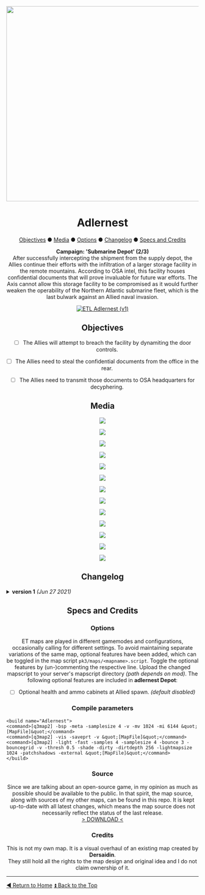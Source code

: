 <!-- HEADER -->
<div align="center">
 
<a href="https://raw.githubusercontent.com/realkemon/home/master/levelshots/adlernest/adlernest.png"><img src="https://raw.githubusercontent.com/realkemon/home/master/levelshots/adlernest/adlernest.png" width="512"/></a>

# Adlernest
 
<!-- TOC -->
<a href="https://github.com/realkemon/home/blob/master/pages/etl_adlernest.md#objectives">Objectives</a> ● <a href="https://github.com/realkemon/home/blob/master/pages/etl_adlernest.md#media">Media</a> ● <a href="https://github.com/realkemon/home/blob/master/pages/etl_adlernest.md#options">Options</a> ● <a href="https://github.com/realkemon/home/blob/master/pages/etl_adlernest.md#changelog">Changelog</a> ● <a href="https://github.com/realkemon/home/blob/master/pages/etl_adlernest.md#specs_and_credits">Specs and Credits</a>
<!-- STORY -->
**Campaign: 'Submarine Depot' (2/3)**
 <br>
After successfully intercepting the shipment from the supply depot, the Allies continue their efforts with the infiltration of a larger storage facility in the remote mountains. According to OSA intel, this facility houses confidential documents that will prove invaluable for future war efforts. The Axis cannot allow this storage facility to be compromised as it would further weaken the operability of the Northern Atlantic submarine fleet, which is the last bulwark against an Allied naval invasion.
<br>
 
<a href="https://www.moddb.com/mods/etlegacy/addons/etl-adlernest-v1" title="Download ETL Adlernest (v1) - Mod DB" target="_blank"><img src="https://button.moddb.com/download/medium/216200.png" alt="ETL Adlernest (v1)" /></a>

## Objectives
 
* [ ] The Allies will attempt to breach the facility by dynamiting the door controls.
* [ ] The Allies need to steal the confidential documents from the office in the rear.
* [ ] The Allies need to transmit those documents to OSA headquarters for decyphering.


## Media
<a href="https://raw.githubusercontent.com/realkemon/home/master/levelshots/adlernest/adlernest1.jpg"><img src="https://raw.githubusercontent.com/realkemon/home/master/levelshots/adlernest/adlernest1.jpg"></a>

<a href="https://raw.githubusercontent.com/realkemon/home/master/levelshots/adlernest/adlernest2.jpg"><img src="https://raw.githubusercontent.com/realkemon/home/master/levelshots/adlernest/adlernest2.jpg"></a>

<a href="https://raw.githubusercontent.com/realkemon/home/master/levelshots/adlernest/adlernest3.jpg"><img src="https://raw.githubusercontent.com/realkemon/home/master/levelshots/adlernest/adlernest3.jpg"></a>

<a href="https://raw.githubusercontent.com/realkemon/home/master/levelshots/adlernest/adlernest4.jpg"><img src="https://raw.githubusercontent.com/realkemon/home/master/levelshots/adlernest/adlernest4.jpg"></a>

<a href="https://raw.githubusercontent.com/realkemon/home/master/levelshots/adlernest/adlernest5.jpg"><img src="https://raw.githubusercontent.com/realkemon/home/master/levelshots/adlernest/adlernest5.jpg"></a>

<a href="https://raw.githubusercontent.com/realkemon/home/master/levelshots/adlernest/adlernest6.jpg"><img src="https://raw.githubusercontent.com/realkemon/home/master/levelshots/adlernest/adlernest6.jpg"></a>

<a href="https://raw.githubusercontent.com/realkemon/home/master/levelshots/adlernest/adlernest7.jpg"><img src="https://raw.githubusercontent.com/realkemon/home/master/levelshots/adlernest/adlernest7.jpg"></a>

<a href="https://raw.githubusercontent.com/realkemon/home/master/levelshots/adlernest/adlernest8.jpg"><img src="https://raw.githubusercontent.com/realkemon/home/master/levelshots/adlernest/adlernest8.jpg"></a>

<a href="https://raw.githubusercontent.com/realkemon/home/master/levelshots/adlernest/adlernest9.jpg"><img src="https://raw.githubusercontent.com/realkemon/home/master/levelshots/adlernest/adlernest9.jpg"></a>

<a href="https://raw.githubusercontent.com/realkemon/home/master/levelshots/adlernest/adlernest10.jpg"><img src="https://raw.githubusercontent.com/realkemon/home/master/levelshots/adlernest/adlernest10.jpg"></a>

<a href="https://raw.githubusercontent.com/realkemon/home/master/levelshots/adlernest/adlernest11.jpg"><img src="https://raw.githubusercontent.com/realkemon/home/master/levelshots/adlernest/adlernest11.jpg"></a>

<a href="https://raw.githubusercontent.com/realkemon/home/master/levelshots/adlernest/adlernest12.jpg"><img src="https://raw.githubusercontent.com/realkemon/home/master/levelshots/adlernest/adlernest12.jpg"></a>

<a href="https://raw.githubusercontent.com/realkemon/home/master/levelshots/adlernest/adlernest13.jpg"><img src="https://raw.githubusercontent.com/realkemon/home/master/levelshots/adlernest/adlernest13.jpg"></a>

## Changelog

</div>

<details>
 <summary><b>version 1</b> <i>(Jun 27 2021)</i></summary>
 
* [x] Added targetname and scriptname to nearly all in-game entities to enable server admins to build custom scripts if desired.
* [x] Extended map skywards to allow for free shoutcaster/spectator movement.
* [x] Added unique `id`s for spawn slots to prepare [this](https://github.com/etlegacy/etlegacy/issues/1641) feature.
* [x] Comprehensive rework of structural mesh to improve on VIS.
* [x] Removed player collision from noticeboards, picture frames, lying doors etc.
* [x] Colour-coded bunker sections for easier call-outs.
* [x] Dispersed spawn points to declutter mass spawn events.
* [x] Increased player count to 32v32.
</details>

<div align="center">

## Specs and Credits

### Options
 
ET maps are played in different gamemodes and configurations, occasionally calling for different settings. To avoid maintaining separate variations of the same map, optional features have been added, which can be toggled in the map script `pk3/maps/<mapname>.script`. Toggle the optional features by (un-)commenting the respective line. Upload the changed mapscript to your server's mapscript directory *(path depends on mod)*. The following optional features are included in **adlernest Depot**:
* [ ] Optional health and ammo cabinets at Allied spawn. *(default disabled)*
 
 
### Compile parameters

</div>

```
<build name="Adlernest">
<command>[q3map2] -bsp -meta -samplesize 4 -v -mv 1024 -mi 6144 &quot;[MapFile]&quot;</command>
<command>[q3map2] -vis -saveprt -v &quot;[MapFile]&quot;</command>
<command>[q3map2] -light -fast -samples 4 -samplesize 4 -bounce 3 -bouncegrid -v -thresh 0.5 -shade -dirty -dirtdepth 256 -lightmapsize 1024 -patchshadows -external &quot;[MapFile]&quot;</command>
</build>
```

<div align="center">
 
### Source
Since we are talking about an open-source game, in my opinion as much as possible should be available to the public. In that spirit, the map source, along with sources of my other maps, can be found in this repo. It is kept up-to-date with all latest changes, which means the map source does not necessarily reflect the status of the last release.
<br>
<a href="https://github.com/realkemon/home/tree/master/maps">> DOWNLOAD <</a>
 
### Credits
This is not my own map. It is a visual overhaul of an existing map created by **Dersaidin**.
<br>
They still hold all the rights to the map design and original idea and I do not claim ownership of it.

</div>

----
[:arrow_backward: Return to Home](https://github.com/realkemon/home/blob/master/README.md) [:arrow_double_up: Back to the Top](https://github.com/realkemon/home/blob/master/pages/etl_adlernest.md)
